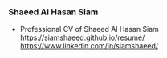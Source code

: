 ### Shaeed Al Hasan Siam
-  Professional CV of Shaeed Al Hasan Siam </br>
https://siamshaeed.github.io/resume/
https://www.linkedin.com/in/siamshaeed/

